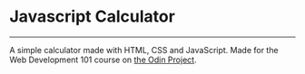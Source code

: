 # Javascript Calculator
---
A simple calculator made with HTML, CSS and JavaScript.
Made for the Web Development 101 course on [the Odin Project](http://www.theodinproject.com/).

